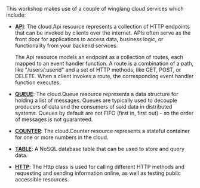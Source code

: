 This workshop makes use of a couple of winglang cloud services which include:

- [**API**](https://www.winglang.io/docs/standard-library/cloud/api): The cloud.Api resource represents a collection of HTTP endpoints that can be invoked by clients over the internet. APIs often serve as the front door for applications to access data, business logic, or functionality from your backend services.

    The Api resource models an endpoint as a collection of routes, each mapped to an event handler function. A route is a combination of a path, like "/users/:userid" and a set of HTTP methods, like GET, POST, or DELETE. When a client invokes a route, the corresponding event handler function executes.

- [**QUEUE**](https://www.winglang.io/docs/standard-library/cloud/queue): The cloud.Queue resource represents a data structure for holding a list of messages. Queues are typically used to decouple producers of data and the consumers of said data in distributed systems. Queues by default are not FIFO (first in, first out) - so the order of messages is not guaranteed.

-  [**COUNTER**](https://www.winglang.io/docs/standard-library/cloud/counter): The cloud.Counter resource represents a stateful container for one or more numbers in the cloud.

- [**TABLE**](https://www.winglang.io/docs/standard-library/ex/table): A NoSQL database table that can be used to store and query data.

- [**HTTP**](https://www.winglang.io/docs/category/http): The Http class is used for calling different HTTP methods and requesting and sending information online, as well as testing public accessible resources.